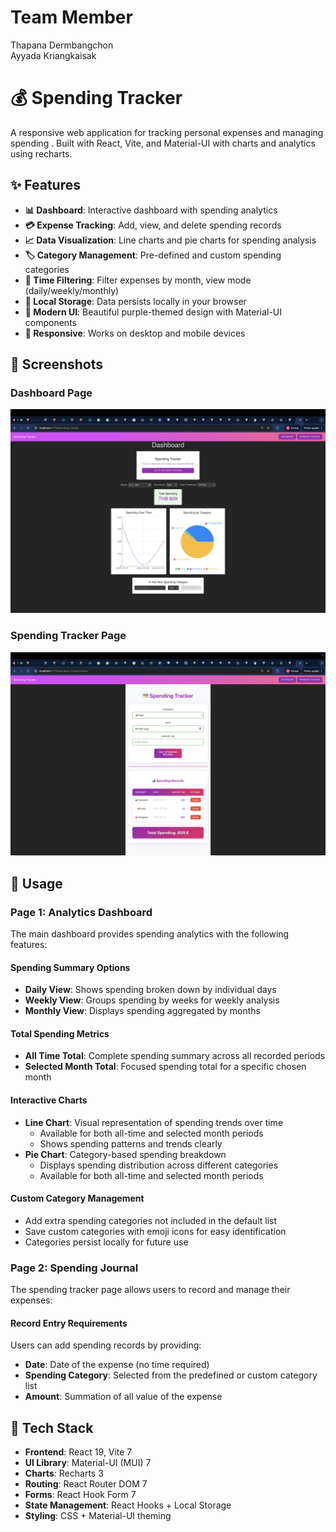 # Team Member
Thapana Dermbangchon  
Ayyada Kriangkaisak 

# 💰 Spending Tracker

A responsive web application for tracking personal expenses and managing spending . Built with React, Vite, and Material-UI with charts and analytics using recharts.

## ✨ Features

- **📊 Dashboard**: Interactive dashboard with spending analytics
- **💳 Expense Tracking**: Add, view, and delete spending records
- **📈 Data Visualization**: Line charts and pie charts for spending analysis
- **🏷️ Category Management**: Pre-defined and custom spending categories
- **📅 Time Filtering**: Filter expenses by month, view mode (daily/weekly/monthly)
- **💾 Local Storage**: Data persists locally in your browser
- **🎨 Modern UI**: Beautiful purple-themed design with Material-UI components
- **📱 Responsive**: Works on desktop and mobile devices

## 📸 Screenshots

### Dashboard Page
![Dashboard](./dashboard.png)


### Spending Tracker Page
![Spending Tracker](./journal.png)


## 🎯 Usage

### Page 1: Analytics Dashboard

The main dashboard provides  spending analytics with the following features:

#### Spending Summary Options
- **Daily View**: Shows spending broken down by individual days
- **Weekly View**: Groups spending by weeks for weekly analysis
- **Monthly View**: Displays spending aggregated by months

#### Total Spending Metrics
- **All Time Total**: Complete spending summary across all recorded periods
- **Selected Month Total**: Focused spending total for a specific chosen month

#### Interactive Charts
- **Line Chart**: Visual representation of spending trends over time
  - Available for both all-time and selected month periods
  - Shows spending patterns and trends clearly
- **Pie Chart**: Category-based spending breakdown
  - Displays spending distribution across different categories
  - Available for both all-time and selected month periods

#### Custom Category Management
- Add extra spending categories not included in the default list
- Save custom categories with emoji icons for easy identification
- Categories persist locally for future use

### Page 2: Spending Journal

The spending tracker page allows users to record and manage their expenses:

#### Record Entry Requirements
Users can add spending records by providing:
- **Date**: Date of the expense (no time required)
- **Spending Category**: Selected from the predefined or custom category list
- **Amount**: Summation of all value of the expense

## 🚀 Tech Stack

- **Frontend**: React 19, Vite 7
- **UI Library**: Material-UI (MUI) 7
- **Charts**: Recharts 3
- **Routing**: React Router DOM 7
- **Forms**: React Hook Form 7
- **State Management**: React Hooks + Local Storage
- **Styling**: CSS + Material-UI theming





